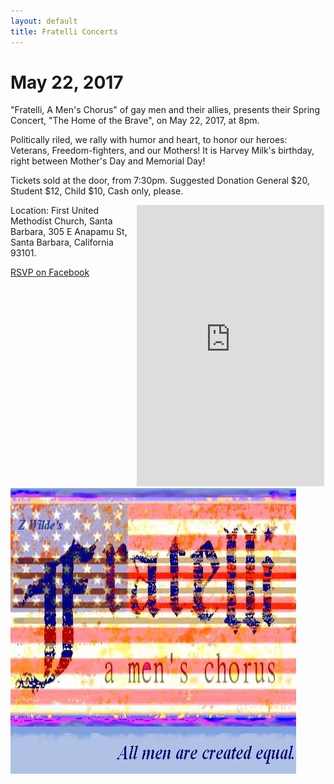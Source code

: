 ```yaml
---
layout: default
title: Fratelli Concerts
---
```


# May 22, 2017

"Fratelli, A Men's Chorus" of gay men and their allies, presents their Spring Concert, "The Home of the Brave", on May 22, 2017, at 8pm.

Politically riled, we rally with humor and heart, to honor our heroes: Veterans, Freedom-fighters, and our Mothers! It is Harvey Milk's birthday, right between Mother's Day and Memorial Day!

Tickets sold at the door, from 7:30pm. Suggested Donation General $20, Student $12, Child $10, Cash only, please.

<div style="float:right; width:302px;"><iframe src="https://www.google.com/maps/embed?pb=!1m18!1m12!1m3!1d3290.992414151242!2d-119.7033947491739!3d34.42694780524224!2m3!1f0!2f0!3f0!3m2!1i1024!2i768!4f13.1!3m3!1m2!1s0x80e91480b8946fab%3A0x3ef872b19bfe73c5!2sFirst+United+Methodist+Church!5e0!3m2!1sen!2sus!4v1494431931105" width="300" height="450" frameborder="0" style="border:0" allowfullscreen></iframe>
</div>

Location:  First United Methodist Church, Santa Barbara, 305 E Anapamu St, Santa Barbara, California 93101.

[RSVP on Facebook](https://www.facebook.com/events/630830187106587/?active_tab=about)

![Spring 2017 concert logo](/static/images/2017_spring_logo.jpg)




